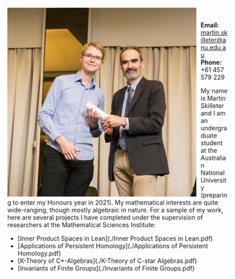 
<img src="martin-skilleter.jpg"
     alt="ANU 2019 Science Prizes, Awards and Scholarships Presentation Ceremony"
     style="float: left; margin-right: 10px;" />

<br>

__Email:__ martin.skilleter@anu.edu.au <br>
__Phone:__ +61 457 579 229

My name is Martin Skilleter and I am an undergraduate student at the Australian National University (preparing to enter my Honours year in 2021). My mathematical interests are quite wide-ranging, though mostly algebraic in nature. For a sample of my work, here are several projects I have completed under the supervision of researchers at the Mathematical Sciences Institute:

- [Inner Product Spaces in Lean](./Inner Product Spaces in Lean.pdf)
- [Applications of Persistent Homology](./Applications of Persistent Homology.pdf)
- [K-Theory of C*-Algebras](./K-Theory of C-star Algebras.pdf)
- [Invariants of Finite Groups](./Invariants of Finite Groups.pdf)

